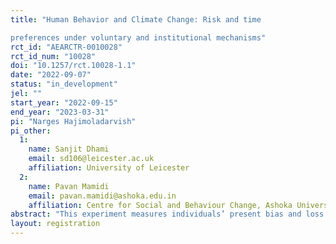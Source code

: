 ```yaml
---
title: "Human Behavior and Climate Change: Risk and time
preferences under voluntary and institutional mechanisms"
rct_id: "AEARCTR-0010028"
rct_id_num: "10028"
doi: "10.1257/rct.10028-1.1"
date: "2022-09-07"
status: "in_development"
jel: ""
start_year: "2022-09-15"
end_year: "2023-03-31"
pi: "Narges Hajimoladarvish"
pi_other:
  1:
    name: Sanjit Dhami
    email: sd106@leicester.ac.uk
    affiliation: University of Leicester
  2:
    name: Pavan Mamidi
    email: pavan.mamidi@ashoka.edu.in
    affiliation: Centre for Social and Behaviour Change, Ashoka University
abstract: "This experiment measures individuals’ present bias and loss aversion parameters and tests their association with individuals’ contribution to a green fund through voluntary and institutional mechanisms (median tax rate)."
layout: registration
---
```


